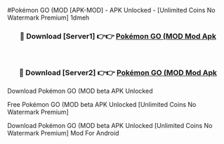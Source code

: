 #Pokémon GO (MOD [APK-MOD] - APK Unlocked - [Unlimited Coins No Watermark Premium] 1dmeh



<div align="center">

<h3>🔴 Download [Server1] 👉👉 <a href="https://momento.my/?title=Pokémon_GO_(MOD">Pokémon GO (MOD Mod Apk</a></h3><br>

<h3>🔴 Download [Server2] 👉👉 <a href="https://momento.my/?title=Pokémon_GO_(MOD">Pokémon GO (MOD Mod Apk</a></h3>
</div>



Download Pokémon GO (MOD beta APK Unlocked

Free Pokémon GO (MOD beta APK Unlocked [Unlimited Coins No Watermark Premium]

Download Pokémon GO (MOD beta APK Unlocked [Unlimited Coins No Watermark Premium] Mod For Android
